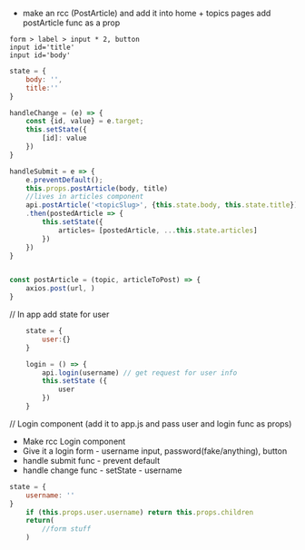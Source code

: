 * make an rcc (PostArticle) and add it into home + topics pages
add postArticle func as a prop
```
form > label > input * 2, button
input id='title'
input id='body'
```

```js
state = {
    body: '',
    title:''
}

handleChange = (e) => {
    const {id, value} = e.target;
    this.setState({
        [id]: value
    })
}

handleSubmit = e => {
    e.preventDefault();
    this.props.postArticle(body, title)
    //lives in articles component
    api.postArticle('<topicSlug>', {this.state.body, this.state.title})
    .then(postedArticle => {
        this.setState({
            articles= [postedArticle, ...this.state.articles]
        })
    })
}
```

```js

const postArticle = (topic, articleToPost) => {
    axios.post(url, )
}

```

// In app add state for user

```js
    state = {
        user:{}
    }

    login = () => {
        api.login(username) // get request for user info
        this.setState ({
            user
        })
    }
```

// Login component (add it to app.js and pass user and login func as props)


* Make rcc Login component
* Give it a login form - username input, password(fake/anything), button
* handle submit func - prevent default
* handle change func - setState - username

```js
state = {
    username: ''
}
    if (this.props.user.username) return this.props.children
    return(
        //form stuff
    )
```

